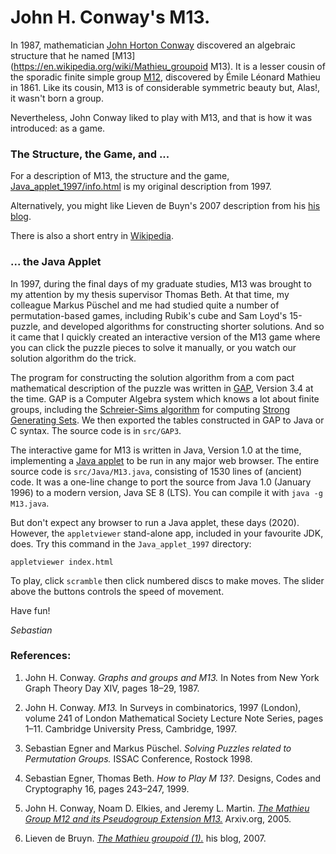 # John H. Conway's M13.

In 1987, mathematician [John Horton Conway](https://en.wikipedia.org/wiki/John_Horton_Conway) discovered an algebraic structure that he named [M13](https://en.wikipedia.org/wiki/Mathieu_groupoid M13). It is a lesser cousin of the sporadic finite simple group [M12](https://en.wikipedia.org/wiki/Mathieu_group_M12), discovered by Émile Léonard Mathieu in 1861. Like its cousin, M13 is of considerable symmetric beauty but, Alas!, it wasn't born a group.

Nevertheless, John Conway liked to play with M13, and that is how it was introduced: as a game.

### The Structure, the Game, and ...

For a description of M13, the structure and the game, [Java_applet_1997/info.html](https://github.com/egner/M13/Java_applet_1997/info.html) is my original description from 1997.

Alternatively, you might like Lieven de Buyn's 2007 description from his [his blog](http://www.neverendingbooks.org/conways-puzzle-m13).

There is also a short entry in [Wikipedia](https://en.wikipedia.org/wiki/Mathieu_groupoid).

### ... the Java Applet

In 1997, during the final days of my graduate studies, M13 was brought to my attention by my thesis supervisor Thomas Beth. At that time, my colleague Markus Püschel and me had studied quite a number of permutation-based games, including Rubik's cube and Sam Loyd's 15-puzzle, and developed algorithms for constructing shorter solutions. And so it came that I quickly created an interactive version of the M13 game where you can click the puzzle pieces to solve it manually, or you watch our solution algorithm do the trick.

The program for constructing the solution algorithm from a com pact mathematical description of the puzzle was written in [GAP](https://en.wikipedia.org/wiki/GAP_\(computer_algebra_system\)), Version 3.4 at the time. GAP is a Computer Algebra system which knows a lot about finite groups, including the [Schreier-Sims algorithm](https://en.wikipedia.org/wiki/Schreier–Sims_algorithm) for computing [Strong Generating Sets](https://en.wikipedia.org/wiki/Strong_generating_set). We then exported the tables constructed in GAP to Java or C syntax. The source code is in `src/GAP3`.

The interactive game for M13 is written in Java, Version 1.0 at the time, implementing a [Java applet](https://en.wikipedia.org/wiki/Java_applet) to be run in any major web browser. The entire source code is `src/Java/M13.java`, consisting of 1530 lines of (ancient) code. It was a one-line change to port the source from Java 1.0 (January 1996) to a modern version, Java SE 8 (LTS). You can compile it with `java -g M13.java`.

But don't expect any browser to run a Java applet, these days (2020). However, the `appletviewer` stand-alone app, included in your favourite JDK, does. Try this command in the `Java_applet_1997` directory:

```
appletviewer index.html
```

To play, click `scramble` then click numbered discs to make moves. The slider above the buttons controls the speed of movement.

Have fun!

_Sebastian_

### References:

1. John H. Conway. _Graphs and groups and M13._ In Notes from New York Graph Theory Day XIV, pages 18–29, 1987.

2. John H. Conway. _M13._ In Surveys in combinatorics, 1997 (London), volume 241 of London Mathematical Society Lecture Note Series, pages 1–11. Cambridge University Press, Cambridge, 1997.

3. Sebastian Egner and Markus Püschel. _Solving Puzzles related to Permutation Groups._ ISSAC Conference, Rostock 1998.

4. Sebastian Egner, Thomas Beth. _How to Play M 13?._ Designs, Codes and Cryptography 16, pages 243–247, 1999. 

5. John H. Conway, Noam D. Elkies, and Jeremy L. Martin. [_The Mathieu Group M12 and its Pseudogroup Extension M13._](https://arxiv.org/pdf/math/0508630.pdf) Arxiv.org, 2005. 

6. Lieven de Bruyn. [_The Mathieu groupoid (1)._](http://www.neverendingbooks.org/the-mathieu-groupoid-1) his blog, 2007.
